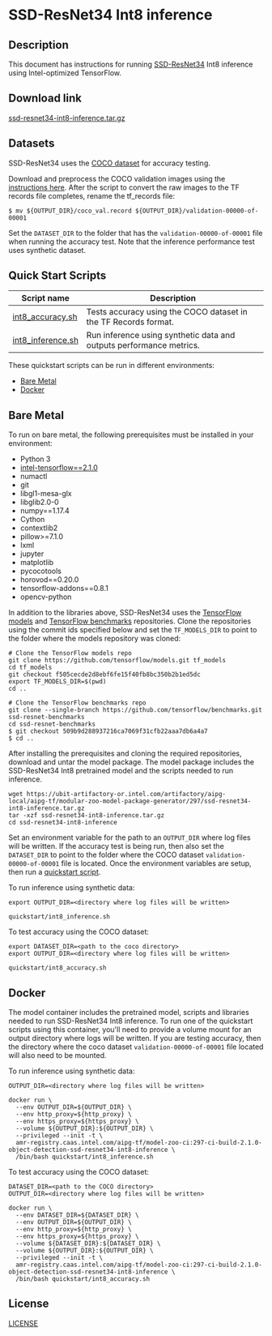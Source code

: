 <!--- 0. Title -->
# SSD-ResNet34 Int8 inference

<!-- 10. Description -->
## Description

This document has instructions for running
[SSD-ResNet34](https://arxiv.org/pdf/1512.02325.pdf) Int8 inference
using Intel-optimized TensorFlow.

<!--- 20. Download link -->
## Download link

[ssd-resnet34-int8-inference.tar.gz](https://ubit-artifactory-or.intel.com/artifactory/aipg-local/aipg-tf/modular-zoo-model-package-generator/297/ssd-resnet34-int8-inference.tar.gz)

<!--- 30. Datasets -->
## Datasets

SSD-ResNet34 uses the [COCO dataset](https://cocodataset.org) for accuracy
testing.

Download and preprocess the COCO validation images using the
[instructions here](/datasets/coco). After the script to convert the raw
images to the TF records file completes, rename the tf_records file:
```
$ mv ${OUTPUT_DIR}/coco_val.record ${OUTPUT_DIR}/validation-00000-of-00001
```

Set the `DATASET_DIR` to the folder that has the `validation-00000-of-00001`
file when running the accuracy test. Note that the inference performance
test uses synthetic dataset.

<!--- 40. Quick Start Scripts -->
## Quick Start Scripts

| Script name | Description |
|-------------|-------------|
| [int8_accuracy.sh](int8_accuracy.sh) | Tests accuracy using the COCO dataset in the TF Records format. |
| [int8_inference.sh](int8_inference.sh) | Run inference using synthetic data and outputs performance metrics. |

These quickstart scripts can be run in different environments:
* [Bare Metal](#bare-metal)
* [Docker](#docker)

<!--- 50. Bare Metal -->
## Bare Metal

To run on bare metal, the following prerequisites must be installed in your environment:
* Python 3
* [intel-tensorflow==2.1.0](https://pypi.org/project/intel-tensorflow/)
* numactl
* git
* libgl1-mesa-glx
* libglib2.0-0
* numpy==1.17.4
* Cython
* contextlib2
* pillow>=7.1.0
* lxml
* jupyter
* matplotlib
* pycocotools
* horovod==0.20.0
* tensorflow-addons==0.8.1
* opencv-python

In addition to the libraries above, SSD-ResNet34 uses the
[TensorFlow models](https://github.com/tensorflow/models) and
[TensorFlow benchmarks](https://github.com/tensorflow/benchmarks)
repositories. Clone the repositories using the commit ids specified
below and set the `TF_MODELS_DIR` to point to the folder where the models
repository was cloned:
```
# Clone the TensorFlow models repo
git clone https://github.com/tensorflow/models.git tf_models
cd tf_models
git checkout f505cecde2d8ebf6fe15f40fb8bc350b2b1ed5dc
export TF_MODELS_DIR=$(pwd)
cd ..

# Clone the TensorFlow benchmarks repo
git clone --single-branch https://github.com/tensorflow/benchmarks.git ssd-resnet-benchmarks
cd ssd-resnet-benchmarks
$ git checkout 509b9d288937216ca7069f31cfb22aaa7db6a4a7
$ cd ..
```

After installing the prerequisites and cloning the required repositories,
download and untar the model package. The model package includes the
SSD-ResNet34 Int8 pretrained model and the scripts needed to run
inference.
```
wget https://ubit-artifactory-or.intel.com/artifactory/aipg-local/aipg-tf/modular-zoo-model-package-generator/297/ssd-resnet34-int8-inference.tar.gz
tar -xzf ssd-resnet34-int8-inference.tar.gz
cd ssd-resnet34-int8-inference
```

Set an environment variable for the path to an `OUTPUT_DIR`
where log files will be written. If the accuracy test is being run, then
also set the `DATASET_DIR` to point to the folder where the COCO dataset
`validation-00000-of-00001` file is located. Once the environment
variables are setup, then run a [quickstart script](#quick-start-scripts).

To run inference using synthetic data:
```
export OUTPUT_DIR=<directory where log files will be written>

quickstart/int8_inference.sh
```

To test accuracy using the COCO dataset:
```
export DATASET_DIR=<path to the coco directory>
export OUTPUT_DIR=<directory where log files will be written>

quickstart/int8_accuracy.sh
```

<!--- 60. Docker -->
## Docker

The model container includes the pretrained model, scripts and libraries
needed to run  SSD-ResNet34 Int8 inference. To run one of the
quickstart scripts using this container, you'll need to provide a volume
mount for an output directory where logs will be written. If you are
testing accuracy, then the directory where the coco dataset
`validation-00000-of-00001` file located will also need to be mounted.

To run inference using synthetic data:
```
OUTPUT_DIR=<directory where log files will be written>

docker run \
  --env OUTPUT_DIR=${OUTPUT_DIR} \
  --env http_proxy=${http_proxy} \
  --env https_proxy=${https_proxy} \
  --volume ${OUTPUT_DIR}:${OUTPUT_DIR} \
  --privileged --init -t \
  amr-registry.caas.intel.com/aipg-tf/model-zoo-ci:297-ci-build-2.1.0-object-detection-ssd-resnet34-int8-inference \
  /bin/bash quickstart/int8_inference.sh
```

To test accuracy using the COCO dataset:
```
DATASET_DIR=<path to the COCO directory>
OUTPUT_DIR=<directory where log files will be written>

docker run \
  --env DATASET_DIR=${DATASET_DIR} \
  --env OUTPUT_DIR=${OUTPUT_DIR} \
  --env http_proxy=${http_proxy} \
  --env https_proxy=${https_proxy} \
  --volume ${DATASET_DIR}:${DATASET_DIR} \
  --volume ${OUTPUT_DIR}:${OUTPUT_DIR} \
  --privileged --init -t \
  amr-registry.caas.intel.com/aipg-tf/model-zoo-ci:297-ci-build-2.1.0-object-detection-ssd-resnet34-int8-inference \
  /bin/bash quickstart/int8_accuracy.sh
```

<!--- 80. License -->
## License

[LICENSE](/LICENSE)

